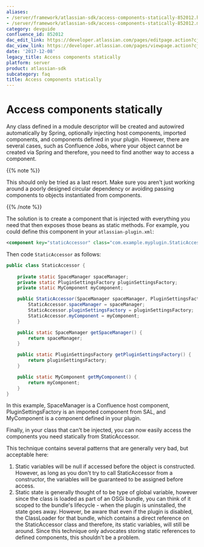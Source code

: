 ```yaml
---
aliases:
- /server/framework/atlassian-sdk/access-components-statically-852012.html
- /server/framework/atlassian-sdk/access-components-statically-852012.md
category: devguide
confluence_id: 852012
dac_edit_link: https://developer.atlassian.com/pages/editpage.action?cjm=wozere&pageId=852012
dac_view_link: https://developer.atlassian.com/pages/viewpage.action?cjm=wozere&pageId=852012
date: '2017-12-08'
legacy_title: Access components statically
platform: server
product: atlassian-sdk
subcategory: faq
title: Access components statically
---
```

# Access components statically

Any class defined in a module descriptor will be created and autowired automatically by Spring, optionally injecting host components, imported components, and components defined in your plugin. However, there are several cases, such as Confluence Jobs, where your object cannot be created via Spring and therefore, you need to find another way to access a component.

{{% note %}}

This should only be tried as a last resort. Make sure you aren't just working around a poorly designed circular dependency or avoiding passing components to objects instantiated from components.

{{% /note %}}

The solution is to create a component that is injected with everything you need that then exposes those beans as static methods. For example, you could define this component in your `atlassian-plugin.xml`:

``` xml
<component key="staticAccessor" class="com.example.myplugin.StaticAccessor />
```

Then code `StaticAccessor` as follows:

``` java
public class StaticAccessor {
 
    private static SpaceManager spaceManager;
    private static PluginSettingsFactory pluginSettingsFactory;
    private static MyComponent myComponent;

    public StaticAccessor(SpaceManager spaceManager, PluginSettingsFactory pluginSettingsFactory, MyComponent myComponent) {
        StaticAccessor.spaceManager = spaceManager;
        StaticAccessor.pluginSettingsFactory = pluginSettingsFactory;
        StaticAccessor.myComponent = myComponent;
    }

    public static SpaceManager getSpaceManager() {
        return spaceManager;
    }

    public static PluginSettingsFactory getPluginSettingsFactory() {
        return pluginSettingsFactory;
    }

    public static MyComponent getMyComponent() {
        return myComponent;
    }
}
```

In this example, SpaceManager is a Confluence host component, PluginSettingsFactory is an imported component from SAL, and MyComponent is a component defined in your plugin.

Finally, in your class that can't be injected, you can now easily access the components you need statically from StaticAccessor.

This technique contains several patterns that are generally very bad, but acceptable here:

1.  Static variables will be null if accessed before the object is constructed. However, as long as you don't try to call StaticAccessor from a constructor, the variables will be guaranteed to be assigned before access.
2.  Static state is generally thought of to be type of global variable, however since the class is loaded as part of an OSGi bundle, you can think of it scoped to the bundle's lifecycle - when the plugin is uninstalled, the state goes away. However, be aware that even if the plugin is disabled, the ClassLoader for that bundle, which contains a direct reference on the StaticAccessor class and therefore, its static variables, will still be around. Since this technique only advocates storing static references to defined components, this shouldn't be a problem.





















































































































































































































































































































































































































